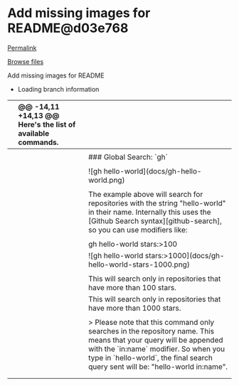 # Add missing images for README@d03e768

[Permalink](add-missing-images-for-readme-d03e768.md)

[Browse files](https://github.com/edgarjs/alfred-github-repos/tree/d03e768c0ef9322b97a1c070ec7c0b4c60250166)

 Add missing images for README

* Loading branch information

|  | @@ -14,11 +14,13 @@ Here's the list of available commands. |  |
| :--- | :--- | :--- |
|  |  |  |
|  |  |  \#\#\# Global Search: \`gh\` |
|  |  |  |
|  |  |  !\[gh hello-world\]\(docs/gh-hello-world.png\) |
|  |  |  |
|  |  |  The example above will search for repositories with the string "hello-world" in their name. Internally this uses the \[Github Search syntax\]\[github-search\], so you can use modifiers like: |
|  |  |  |
|  |  |  gh hello-world stars:&gt;100 |
|  |  |  !\[gh hello-world stars:&gt;1000\]\(docs/gh-hello-world-stars-1000.png\) |
|  |  |  |
|  |  |  This will search only in repositories that have more than 100 stars. |
|  |  |  This will search only in repositories that have more than 1000 stars. |
|  |  |  |
|  |  |  &gt; Please note that this command only searches in the repository name. This means that your query will be appended with the \`in:name\` modifier. So when you type in \`hello-world\`, the final search query sent will be: "hello-world in:name". |
|  |  |  |
|  |  |  |

